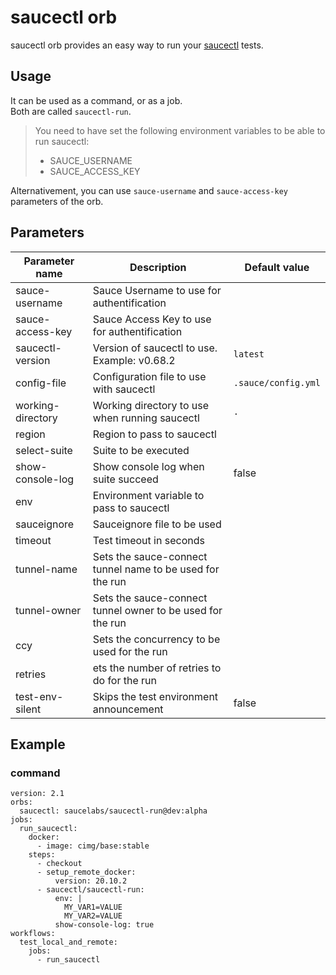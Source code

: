 # saucectl orb

saucectl orb provides an easy way to run your [saucectl](https://github.com/saucelabs/saucectl) tests.

## Usage

It can be used as a command, or as a job.\
Both are called `saucectl-run`.

> You need to have set the following environment variables to be able to run saucectl:
> - SAUCE_USERNAME
> - SAUCE_ACCESS_KEY

Alternativement, you can use `sauce-username` and `sauce-access-key` parameters of the orb.

## Parameters

| Parameter name | Description | Default value |
| --- | --- | --- |
| sauce-username | Sauce Username to use for authentification | |
| sauce-access-key | Sauce Access Key to use for authentification | |
| saucectl-version | Version of saucectl to use. Example: v0.68.2 | `latest` |
| config-file | Configuration file to use with saucectl | `.sauce/config.yml` |
| working-directory | Working directory to use when running saucectl | `.` | 
| region | Region to pass to saucectl | |
| select-suite | Suite to be executed | |
| show-console-log | Show console log when suite succeed | false |
| env | Environment variable to pass to saucectl | |
| sauceignore | Sauceignore file to be used | |
| timeout | Test timeout in seconds | |
| tunnel-name | Sets the sauce-connect tunnel name to be used for the run | |
| tunnel-owner | Sets the sauce-connect tunnel owner to be used for the run | |
| ccy | Sets the concurrency to be used for the run | |
| retries | ets the number of retries to do for the run | |
| test-env-silent | Skips the test environment announcement | false |

## Example

### command

```
version: 2.1
orbs:
  saucectl: saucelabs/saucectl-run@dev:alpha
jobs:
  run_saucectl:
    docker:
      - image: cimg/base:stable
    steps:
      - checkout
      - setup_remote_docker:
          version: 20.10.2
      - saucectl/saucectl-run:
          env: |
            MY_VAR1=VALUE
            MY_VAR2=VALUE
          show-console-log: true
workflows:
  test_local_and_remote:
    jobs:
      - run_saucectl
```
